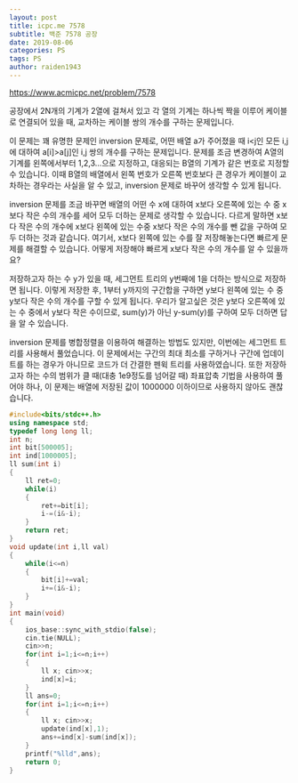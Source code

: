 ```yaml
---
layout: post
title: icpc.me 7578
subtitle: 백준 7578 공장
date: 2019-08-06
categories: PS
tags: PS
author: raiden1943
---
```


<https://www.acmicpc.net/problem/7578>

공장에서 2N개의 기계가 2열에 걸쳐서 있고 각 열의 기계는 하나씩 짝을 이루어 케이블로 연결되어 있을 때, 교차하는 케이블 쌍의 개수를 구하는 문제입니다.

이 문제는 꽤 유명한 문제인 inversion 문제로, 어떤 배열 a가 주어졌을 때 i<j인 모든 i,j에 대하여 a[i]>a[j]인 i,j 쌍의 개수를 구하는 문제입니다. 문제를 조금 변경하여 A열의 기계를 왼쪽에서부터 1,2,3...으로 지정하고, 대응되는 B열의 기계가 같은 번호로 지정할 수 있습니다. 이때 B열의 배열에서 왼쪽 번호가 오른쪽 번호보다 큰 경우가 케이블이 교차하는 경우라는 사실을 알 수 있고, inversion 문제로 바꾸어 생각할 수 있게 됩니다.

inversion 문제를 조금 바꾸면 배열의 어떤 수 x에 대하여 x보다 오른쪽에 있는 수 중 x보다 작은 수의 개수를 세어 모두 더하는 문제로 생각할 수 있습니다. 다르게 말하면 x보다 작은 수의 개수에 x보다 왼쪽에 있는 수중 x보다 작은 수의 개수를 뺀 값을 구하여 모두 더하는 것과 같습니다. 여기서, x보다 왼쪽에 있는 수를 잘 저장해놓는다면 빠르게 문제를 해결할 수 있습니다. 어떻게 저장해야 빠르게 x보다 작은 수의 개수를 알 수 있을까요?

저장하고자 하는 수 y가 있을 때, 세그먼트 트리의 y번째에 1을 더하는 방식으로 저장하면 됩니다. 이렇게 저장한 후, 1부터 y까지의 구간합을 구하면 y보다 왼쪽에 있는 수 중 y보다 작은 수의 개수를 구할 수 있게 됩니다. 우리가 알고싶은 것은 y보다 오른쪽에 있는 수 중에서 y보다 작은 수이므로, sum(y)가 아닌 y-sum(y)를 구하여 모두 더하면 답을 알 수 있습니다.

inversion 문제를 병합정렬을 이용하여 해결하는 방법도 있지만, 이번에는 세그먼트 트리를 사용해서 풀었습니다. 이 문제에서는 구간의 최대 최소를 구하거나 구간에 업데이트를 하는 경우가 아니므로 코드가 더 간결한 펜윅 트리를 사용하였습니다. 또한 저장하고자 하는 수의 범위가 클 때(대충 1e9정도를 넘어갈 때) 좌표압축 기법을 사용하여 풀어야 하나, 이 문제는 배열에 저장된 값이 1000000 이하이므로 사용하지 않아도 괜찮습니다.


```cpp
#include<bits/stdc++.h>
using namespace std;
typedef long long ll;
int n;
int bit[500005];
int ind[1000005];
ll sum(int i)
{
	ll ret=0;
	while(i)
	{
		ret+=bit[i];
		i-=(i&-i);
	}
	return ret;
}
void update(int i,ll val)
{
	while(i<=n)
	{
		bit[i]+=val;
		i+=(i&-i);
	}
}
int main(void)
{
	ios_base::sync_with_stdio(false);
	cin.tie(NULL);
	cin>>n;
	for(int i=1;i<=n;i++)
	{
		ll x; cin>>x;
		ind[x]=i;
	}
	ll ans=0;
	for(int i=1;i<=n;i++)
	{
		ll x; cin>>x;
		update(ind[x],1);
		ans+=ind[x]-sum(ind[x]);
	}
	printf("%lld",ans);
	return 0;
}
```
